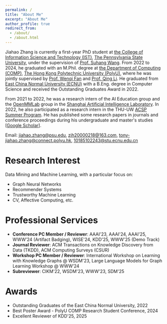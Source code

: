 ```yaml
---
permalink: /
title: "About Me"
excerpt: "About Me"
author_profile: true
redirect_from: 
  - /about/
  - /about.html
---
```


Jiahao Zhang is currently a first-year PhD student at [the College of Information Science and Technology (IST)](https://ist.psu.edu/), [The Pennsylvania State University](https://www.psu.edu/), under the supervision of [Prof. Suhang Wang](https://faculty.ist.psu.edu/szw494/). From 2022 to 2024, he graduated with an M.Phil. degree at [the Department of Computing (COMP)](https://www.polyu.edu.hk/comp/), [The Hong Kong Polytechnic University (PolyU)](https://www.polyu.edu.hk/), where he was jointly supervised by [Prof. Wenqi Fan](https://wenqifan03.github.io/) and [Prof. Qing Li](https://www4.comp.polyu.edu.hk/~csqli/). He graduated from [East China Normal University (ECNU)](https://www.ecnu.edu.cn/) with a B.Eng. degree in Computer Science and received the Outstanding Graduates Award in 2022.

From 2021 to 2022, he was a research intern of the AI Education group and the [OpenMMLab](https://openmmlab.com/) group in the [Shanghai Artificial Intelligence Laboratory](https://www.shlab.org.cn/). In 2022, he also participated as a research intern in the THU-UW [ACSP Summer Program](https://gixnetwork.org/community/outreach-programs/access-computing/). He has published some research papers in journals and conference proceedings during his undergraduate and master's studies [[Google Scholar](https://scholar.google.com.hk/citations?user=x-zjaj4AAAAJ)].

Email: jiahao.zhang@psu.edu, zjh20000218@163.com, tony-jiahao.zhang@connect.polyu.hk, 10185102243@stu.ecnu.edu.cn


Research Interest
======
Data Mining and Machine Learning, with a particular focus on:
  - Graph Neural Networks
  - Recommender Systems
  - Trustworthy Machine Learning
  - CV, Affective Computing, etc.

Professional Services
======
- **Conference PC Member / Reviewer**: AAAI'23, AAAI'24, AAAI'25, WWW’24 (Artifact Badging), WISE'24, KDD'25, WWW'25 (Demo Track)
- **Journal Reviewer**: ACM Transactions on Knowledge Discovery from Data (TKDD), ACM Computing Surveys (CSUR)
- **Workshop PC Member / Reviewer**: International Workshop on Learning with Knowledge Graphs @ WSDM'23, Large Language Models for Graph Learning Workshop @ WWW’24
- **Subreviewer**: CIKM'22, WSDM'23, WWW'23, SDM'25

Awards
======
- Outstanding Graduates of the East China Normal University, 2022
- Best Poster Award - PolyU COMP Research Student Conference, 2024
- Excellent Reviewer of KDD'25, 2025
